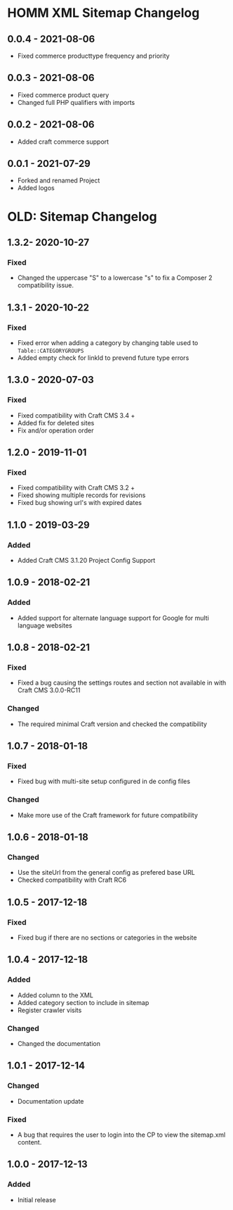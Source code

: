 # HOMM XML Sitemap Changelog

## 0.0.4 - 2021-08-06

- Fixed commerce producttype frequency and priority

## 0.0.3 - 2021-08-06

- Fixed commerce product query
- Changed full PHP qualifiers with imports

## 0.0.2 - 2021-08-06

- Added craft commerce support

## 0.0.1 - 2021-07-29

- Forked and renamed Project
- Added logos

# OLD: Sitemap Changelog

## 1.3.2- 2020-10-27

### Fixed

- Changed the uppercase "S" to a lowercase "s" to fix a Composer 2 compatibility issue.

## 1.3.1 - 2020-10-22

### Fixed

- Fixed error when adding a category by changing table used to `Table::CATEGORYGROUPS`
- Added empty check for linkId to prevend future type errors

## 1.3.0 - 2020-07-03

### Fixed

- Fixed compatibility with Craft CMS 3.4 +
- Added fix for deleted sites
- Fix and/or operation order

## 1.2.0 - 2019-11-01

### Fixed

- Fixed compatibility with Craft CMS 3.2 +
- Fixed showing multiple records for revisions
- Fixed bug showing url's with expired dates

## 1.1.0 - 2019-03-29

### Added

- Added Craft CMS 3.1.20 Project Config Support

## 1.0.9 - 2018-02-21

### Added

- Added support for alternate language support for Google for multi language websites

## 1.0.8 - 2018-02-21

### Fixed

- Fixed a bug causing the settings routes and section not available in with Craft CMS 3.0.0-RC11

### Changed

- The required minimal Craft version and checked the compatibility

## 1.0.7 - 2018-01-18

### Fixed

- Fixed bug with multi-site setup configured in de config files

### Changed

- Make more use of the Craft framework for future compatibility

## 1.0.6 - 2018-01-18

### Changed

- Use the siteUrl from the general config as prefered base URL
- Checked compatibility with Craft RC6

## 1.0.5 - 2017-12-18

### Fixed

- Fixed bug if there are no sections or categories in the website

## 1.0.4 - 2017-12-18

### Added

- Added <lastmod> column to the XML
- Added category section to include in sitemap
- Register crawler visits

### Changed

- Changed the documentation

## 1.0.1 - 2017-12-14

### Changed

- Documentation update

### Fixed

- A bug that requires the user to login into the CP to view the sitemap.xml content.

## 1.0.0 - 2017-12-13

### Added

- Initial release
